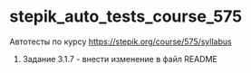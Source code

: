 # stepik_auto_tests_course_575

Автотесты по курсу https://stepik.org/course/575/syllabus

1. Задание 3.1.7 - внести изменение в файл README

